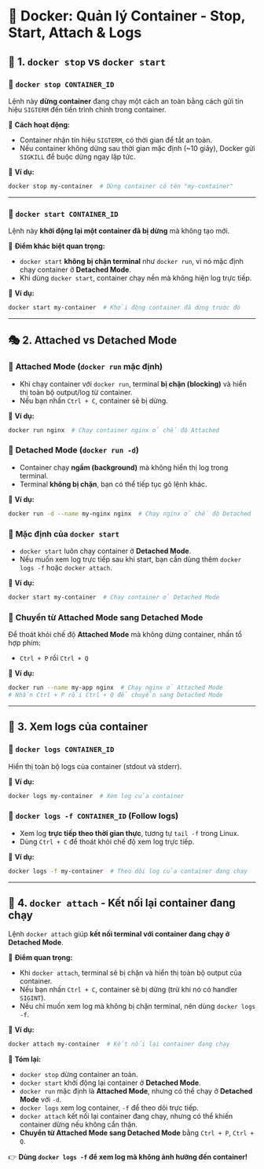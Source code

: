 # 📝 Docker: Quản lý Container - Stop, Start, Attach & Logs

## 🚀 1. `docker stop` vs `docker start`

### 🔹 `docker stop CONTAINER_ID`
Lệnh này **dừng container** đang chạy một cách an toàn bằng cách gửi tín hiệu `SIGTERM` đến tiến trình chính trong container.

📌 **Cách hoạt động:**
- Container nhận tín hiệu `SIGTERM`, có thời gian để tắt an toàn.
- Nếu container không dừng sau thời gian mặc định (~10 giây), Docker gửi `SIGKILL` để buộc dừng ngay lập tức.

📌 **Ví dụ:**
```sh
docker stop my-container  # Dừng container có tên "my-container"
```

---

### 🔹 `docker start CONTAINER_ID`
Lệnh này **khởi động lại một container đã bị dừng** mà không tạo mới.

📌 **Điểm khác biệt quan trọng:**
- `docker start` **không bị chặn terminal** như `docker run`, vì nó mặc định chạy container ở **Detached Mode**.
- Khi dùng `docker start`, container chạy nền mà không hiện log trực tiếp.

📌 **Ví dụ:**
```sh
docker start my-container  # Khởi động container đã dừng trước đó
```

---

## 🎭 2. Attached vs Detached Mode

### 🔹 **Attached Mode (`docker run` mặc định)**
- Khi chạy container với `docker run`, terminal **bị chặn (blocking)** và hiển thị toàn bộ output/log từ container.
- Nếu bạn nhấn `Ctrl + C`, container sẽ bị dừng.

📌 **Ví dụ:**
```sh
docker run nginx  # Chạy container nginx ở chế độ Attached
```

### 🔹 **Detached Mode (`docker run -d`)**
- Container chạy **ngầm (background)** mà không hiển thị log trong terminal.
- Terminal **không bị chặn**, bạn có thể tiếp tục gõ lệnh khác.

📌 **Ví dụ:**
```sh
docker run -d --name my-nginx nginx  # Chạy nginx ở chế độ Detached
```

### 🔹 **Mặc định của `docker start`**
- `docker start` luôn chạy container ở **Detached Mode**.
- Nếu muốn xem log trực tiếp sau khi start, bạn cần dùng thêm `docker logs -f` hoặc `docker attach`.

📌 **Ví dụ:**
```sh
docker start my-container  # Chạy container ở Detached Mode
```

### 🔹 **Chuyển từ Attached Mode sang Detached Mode**
Để thoát khỏi chế độ **Attached Mode** mà không dừng container, nhấn tổ hợp phím:
- `Ctrl + P` rồi `Ctrl + Q`

📌 **Ví dụ:**
```sh
docker run --name my-app nginx  # Chạy nginx ở Attached Mode
# Nhấn Ctrl + P rồi Ctrl + Q để chuyển sang Detached Mode
```

---

## 📜 3. Xem logs của container

### 🔹 `docker logs CONTAINER_ID`
Hiển thị toàn bộ logs của container (stdout và stderr).

📌 **Ví dụ:**
```sh
docker logs my-container  # Xem log của container
```

### 🔹 `docker logs -f CONTAINER_ID` (Follow logs)
- Xem log **trực tiếp theo thời gian thực**, tương tự `tail -f` trong Linux.
- Dùng `Ctrl + C` để thoát khỏi chế độ xem log trực tiếp.

📌 **Ví dụ:**
```sh
docker logs -f my-container  # Theo dõi log của container đang chạy
```

---

## 🔗 4. `docker attach` - Kết nối lại container đang chạy
Lệnh `docker attach` giúp **kết nối terminal với container đang chạy ở Detached Mode**.

📌 **Điểm quan trọng:**
- Khi `docker attach`, terminal sẽ bị chặn và hiển thị toàn bộ output của container.
- Nếu bạn nhấn `Ctrl + C`, container sẽ bị dừng (trừ khi nó có handler `SIGINT`).
- Nếu chỉ muốn xem log mà không bị chặn terminal, nên dùng `docker logs -f`.

📌 **Ví dụ:**
```sh
docker attach my-container  # Kết nối lại container đang chạy
```

🚀 **Tóm lại:**
- `docker stop` dừng container an toàn.
- `docker start` khởi động lại container ở **Detached Mode**.
- `docker run` mặc định là **Attached Mode**, nhưng có thể chạy ở **Detached Mode** với `-d`.
- `docker logs` xem log container, `-f` để theo dõi trực tiếp.
- `docker attach` kết nối lại container đang chạy, nhưng có thể khiến container dừng nếu không cẩn thận.
- **Chuyển từ Attached Mode sang Detached Mode** bằng `Ctrl + P`, `Ctrl + Q`.

👉 **Dùng `docker logs -f` để xem log mà không ảnh hưởng đến container!**
